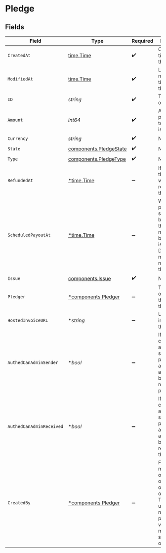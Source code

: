 # Pledge


## Fields

| Field                                                                                                                                                       | Type                                                                                                                                                        | Required                                                                                                                                                    | Description                                                                                                                                                 |
| ----------------------------------------------------------------------------------------------------------------------------------------------------------- | ----------------------------------------------------------------------------------------------------------------------------------------------------------- | ----------------------------------------------------------------------------------------------------------------------------------------------------------- | ----------------------------------------------------------------------------------------------------------------------------------------------------------- |
| `CreatedAt`                                                                                                                                                 | [time.Time](https://pkg.go.dev/time#Time)                                                                                                                   | :heavy_check_mark:                                                                                                                                          | Creation timestamp of the object.                                                                                                                           |
| `ModifiedAt`                                                                                                                                                | [time.Time](https://pkg.go.dev/time#Time)                                                                                                                   | :heavy_check_mark:                                                                                                                                          | Last modification timestamp of the object.                                                                                                                  |
| `ID`                                                                                                                                                        | *string*                                                                                                                                                    | :heavy_check_mark:                                                                                                                                          | The ID of the object.                                                                                                                                       |
| `Amount`                                                                                                                                                    | *int64*                                                                                                                                                     | :heavy_check_mark:                                                                                                                                          | Amount pledged towards the issue                                                                                                                            |
| `Currency`                                                                                                                                                  | *string*                                                                                                                                                    | :heavy_check_mark:                                                                                                                                          | N/A                                                                                                                                                         |
| `State`                                                                                                                                                     | [components.PledgeState](../../models/components/pledgestate.md)                                                                                            | :heavy_check_mark:                                                                                                                                          | N/A                                                                                                                                                         |
| `Type`                                                                                                                                                      | [components.PledgeType](../../models/components/pledgetype.md)                                                                                              | :heavy_check_mark:                                                                                                                                          | N/A                                                                                                                                                         |
| `RefundedAt`                                                                                                                                                | [*time.Time](https://pkg.go.dev/time#Time)                                                                                                                  | :heavy_minus_sign:                                                                                                                                          | If and when the pledge was refunded to the pledger                                                                                                          |
| `ScheduledPayoutAt`                                                                                                                                         | [*time.Time](https://pkg.go.dev/time#Time)                                                                                                                  | :heavy_minus_sign:                                                                                                                                          | When the payout is scheduled to be made to the maintainers behind the issue. Disputes must be made before this date.                                        |
| `Issue`                                                                                                                                                     | [components.Issue](../../models/components/issue.md)                                                                                                        | :heavy_check_mark:                                                                                                                                          | N/A                                                                                                                                                         |
| `Pledger`                                                                                                                                                   | [*components.Pledger](../../models/components/pledger.md)                                                                                                   | :heavy_minus_sign:                                                                                                                                          | The user or organization that made this pledge                                                                                                              |
| `HostedInvoiceURL`                                                                                                                                          | **string*                                                                                                                                                   | :heavy_minus_sign:                                                                                                                                          | URL of invoice for this pledge                                                                                                                              |
| `AuthedCanAdminSender`                                                                                                                                      | **bool*                                                                                                                                                     | :heavy_minus_sign:                                                                                                                                          | If the currently authenticated subject can perform admin actions on behalf of the maker of the peldge                                                       |
| `AuthedCanAdminReceived`                                                                                                                                    | **bool*                                                                                                                                                     | :heavy_minus_sign:                                                                                                                                          | If the currently authenticated subject can perform admin actions on behalf of the receiver of the peldge                                                    |
| `CreatedBy`                                                                                                                                                 | [*components.Pledger](../../models/components/pledger.md)                                                                                                   | :heavy_minus_sign:                                                                                                                                          | For pledges made by an organization, or on behalf of an organization. This is the user that made the pledge. Only visible for members of said organization. |